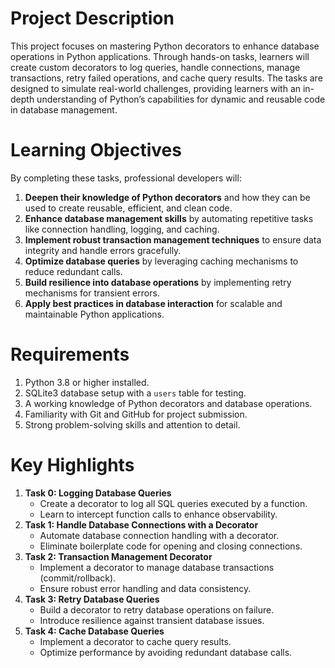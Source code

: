 # **Project Description**

This project focuses on mastering Python decorators to enhance database operations in Python applications. Through hands-on tasks, learners will create custom decorators to log queries, handle connections, manage transactions, retry failed operations, and cache query results. The tasks are designed to simulate real-world challenges, providing learners with an in-depth understanding of Python’s capabilities for dynamic and reusable code in database management.

# **Learning Objectives**

By completing these tasks, professional developers will:

1. **Deepen their knowledge of Python decorators** and how they can be used to create reusable, efficient, and clean code.
2. **Enhance database management skills** by automating repetitive tasks like connection handling, logging, and caching.
3. **Implement robust transaction management techniques** to ensure data integrity and handle errors gracefully.
4. **Optimize database queries** by leveraging caching mechanisms to reduce redundant calls.
5. **Build resilience into database operations** by implementing retry mechanisms for transient errors.
6. **Apply best practices in database interaction** for scalable and maintainable Python applications.

# **Requirements**

1. Python 3.8 or higher installed.
2. SQLite3 database setup with a `users` table for testing.
3. A working knowledge of Python decorators and database operations.
4. Familiarity with Git and GitHub for project submission.
5. Strong problem-solving skills and attention to detail.

# **Key Highlights**

1. **Task 0: Logging Database Queries**
    - Create a decorator to log all SQL queries executed by a function.
    - Learn to intercept function calls to enhance observability.
2. **Task 1: Handle Database Connections with a Decorator**
    - Automate database connection handling with a decorator.
    - Eliminate boilerplate code for opening and closing connections.
3. **Task 2: Transaction Management Decorator**
    - Implement a decorator to manage database transactions (commit/rollback).
    - Ensure robust error handling and data consistency.
4. **Task 3: Retry Database Queries**
    - Build a decorator to retry database operations on failure.
    - Introduce resilience against transient database issues.
5. **Task 4: Cache Database Queries**
    - Implement a decorator to cache query results.
    - Optimize performance by avoiding redundant database calls.